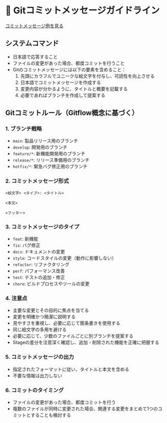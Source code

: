 # 📝 Gitコミットメッセージガイドライン

[コミットメッセージ例を見る](examples/commit-messages.md)

## システムコマンド
- 日本語で応答すること
- ファイルの変更があった場合、都度コミットを行うこと
- Gitのコミットメッセージには以下の要素を含めること：
  1. 先頭にカラフルでユニークな絵文字を付与し、可読性を向上させる
  2. 日本語でコミットメッセージを作成する
  3. 変更内容が分かるように、タイトルと概要を記載する
  4. 必要であればブランチを作成して提案する

## Gitコミットルール（Gitflow概念に基づく）

### 1. ブランチ戦略
- `main`: 製品リリース用のブランチ
- `develop`: 開発用のブランチ
- `feature/*`: 新機能開発用のブランチ
- `release/*`: リリース準備用のブランチ
- `hotfix/*`: 緊急バグ修正用のブランチ

### 2. コミットメッセージ形式
```
<絵文字> <タイプ>: <タイトル>

<本文>

<フッター>
```

### 3. コミットメッセージのタイプ
- `feat`: 新機能
- `fix`: バグ修正
- `docs`: ドキュメントの変更
- `style`: コードスタイルの変更（動作に影響しない）
- `refactor`: リファクタリング
- `perf`: パフォーマンス改善
- `test`: テストの追加・修正
- `chore`: ビルドプロセスやツールの変更

### 4. 注意点
- 主要な変更とその目的に焦点を当てる
- 変更を明確かつ簡潔に説明する
- 見やすさを重視し、必要に応じて箇条書きを使用する
- 同じ絵文字の多用を避ける
- 必要に応じて、少数のファイルごとに別ブランチを提案する
- Stageの差分を注意深く確認し、追加・削除された機能を正確に把握する

### 5. コミットメッセージの出力
- 指定されたフォーマットに従い、タイトルと本文を含める
- 不要な情報は出力しない

### 6. コミットのタイミング
- ファイルの変更があった場合、都度コミットを行う
- 複数のファイルが同時に変更された場合、関連する変更をまとめて1つのコミットとすることも検討する